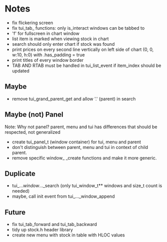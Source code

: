 # Notes
- fix flickering screen
- fix tui_tab_ functions: only is_interact windows can be tabbed to
- 'f' for fullscreen in chart window
- list item is marked when viewing stock in chart
- search should only enter chart if stock was found
- print prices on every second line vertically on left side of chart
  (0, 0, w:10, h:0) with .has_padding = true
- print titles of every window border
- TAB AND RTAB must be handled in tui_list_event if item_index should be updated

## Maybe
- remove tui_grand_parent_get and allow '.' (parent) in search

## Maybe (not) Panel
Note: Why not panel? parent, menu and tui has differences that should be respected, not generalized
- create tui_panel_t (window container) for tui, menu and parent
- don't distinguish between parent, menu and tui in context of child parent.
- remove specific window_ _create functions and make it more generic.

## Duplicate
- tui_..._window_..._search (only tui_window_t** windows and size_t count is needed)
- maybe, call init event from tui_..._window_append

## Future
- fix tui_tab_forward and tui_tab_backward
- tidy up stock.h header library
- create new menu with stock in table with HLOC values

